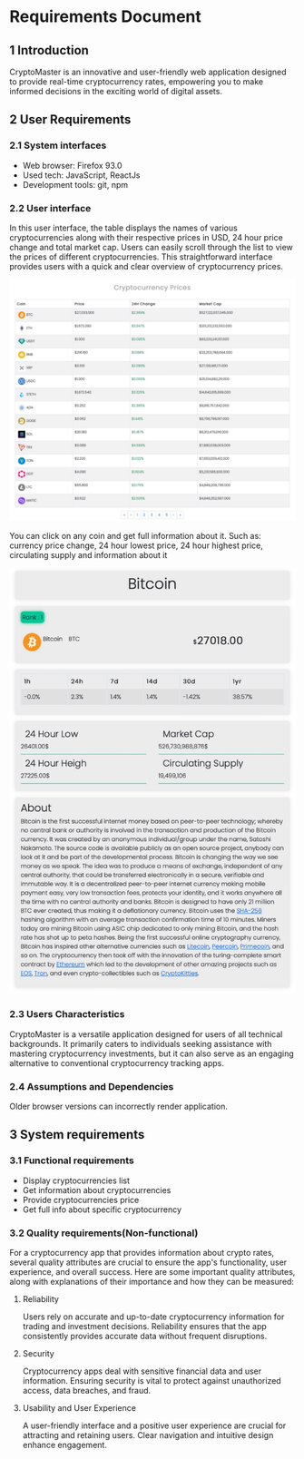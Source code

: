 # Requirements Document

## 1 Introduction

CryptoMaster is an innovative and user-friendly web application designed to provide real-time cryptocurrency rates, empowering you to make informed decisions in the exciting world of digital assets.

## 2 User Requirements

### 2.1 System interfaces

- Web browser: Firefox 93.0
- Used tech: JavaScript, ReactJs
- Development tools: git, npm

### 2.2 User interface

In this user interface, the table displays the names of various cryptocurrencies along with their respective prices in USD, 24 hour price change and total market cap. Users can easily scroll through the list to view the prices of different cryptocurrencies. This straightforward interface provides users with a quick and clear overview of cryptocurrency prices.

<img src="./assets/main_page.jpg">

You can click on any coin and get full information about it. Such as: currency price change, 24 hour lowest price, 24 hour highest price, circulating supply and information about it

<img src="./assets/coin_page.jpg">

### 2.3 Users Characteristics

CryptoMaster is a versatile application designed for users of all technical backgrounds. It primarily caters to individuals seeking assistance with mastering cryptocurrency investments, but it can also serve as an engaging alternative to conventional cryptocurrency tracking apps.

### 2.4 Assumptions and Dependencies

Older browser versions can incorrectly render application.

## 3 System requirements

### 3.1 Functional requirements

- Display cryptocurrencies list
- Get information about cryptocurrencies
- Provide cryptocurrencies price
- Get full info about specific cryptocurrency

### 3.2 Quality requirements(Non-functional)

For a cryptocurrency app that provides information about crypto rates, several quality attributes are crucial to ensure the app's functionality, user experience, and overall success. Here are some important quality attributes, along with explanations of their importance and how they can be measured:

 1. Reliability

    Users rely on accurate and up-to-date cryptocurrency information for trading and investment decisions. Reliability ensures that the app consistently provides accurate data without frequent disruptions.

 2. Security

    Cryptocurrency apps deal with sensitive financial data and user information. Ensuring security is vital to protect against unauthorized access, data breaches, and fraud.

 3. Usability and User Experience

    A user-friendly interface and a positive user experience are crucial for attracting and retaining users. Clear navigation and intuitive design enhance engagement.
